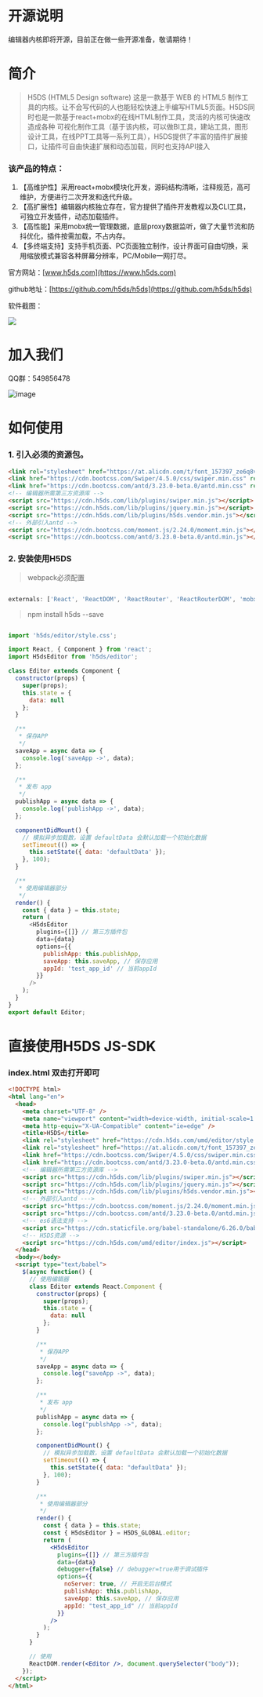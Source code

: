 # 开源说明

编辑器内核即将开源，目前正在做一些开源准备，敬请期待！

# 简介

> H5DS (HTML5 Design software) 这是一款基于 WEB 的 HTML5 制作工具的内核。让不会写代码的人也能轻松快速上手编写HTML5页面。H5DS同时也是一款基于react+mobx的在线HTML制作工具，灵活的内核可快速改造成各种
可视化制作工具（基于该内核，可以做BI工具，建站工具，图形设计工具，在线PPT工具等一系列工具），H5DS提供了丰富的插件扩展接口，让插件可自由快速扩展和动态加载，同时也支持API接入


### 该产品的特点：

 1. 【高维护性】采用react+mobx模块化开发，源码结构清晰，注释规范，高可维护，方便进行二次开发和迭代升级。
 2. 【高扩展性】编辑器内核独立存在，官方提供了插件开发教程以及CLI工具，可独立开发插件，动态加载插件。
 3. 【高性能】采用mobx统一管理数据，底层proxy数据监听，做了大量节流和防抖优化，插件按需加载，不占内存。
 4. 【多终端支持】支持手机页面、PC页面独立制作，设计界面可自由切换，采用缩放模式兼容各种屏幕分辨率，PC/Mobile一网打尽。

官方网站：[www.h5ds.com](https://www.h5ds.com)

github地址：[https://github.com/h5ds/h5ds](https://github.com/h5ds/h5ds)

软件截图：

![](http://cdn.h5ds.com/doc/images/h5ds.png)

# 加入我们

QQ群：549856478

![image](https://cdn.h5ds.com/doc/images/qq.jpg)


# 如何使用

### 1. 引入必须的资源包。

```html
<link rel="stylesheet" href="https://at.alicdn.com/t/font_157397_ze6q8vjbeme.css">
<link href="https://cdn.bootcss.com/Swiper/4.5.0/css/swiper.min.css" rel="stylesheet">
<link href="https://cdn.bootcss.com/antd/3.23.0-beta.0/antd.min.css" rel="stylesheet">
<!-- 编辑器所需第三方资源库 -->
<script src="https://cdn.h5ds.com/lib/plugins/swiper.min.js"></script>
<script src="https://cdn.h5ds.com/lib/plugins/jquery.min.js"></script>
<script src="https://cdn.h5ds.com/lib/plugins/h5ds.vendor.min.js"></script>
<!-- 外部引入antd -->
<script src="https://cdn.bootcss.com/moment.js/2.24.0/moment.min.js"></script>
<script src="https://cdn.bootcss.com/antd/3.23.0-beta.0/antd.min.js"></script>
```

### 2. 安装使用H5DS

> webpack必须配置

```javascript

externals: ['React', 'ReactDOM', 'ReactRouter', 'ReactRouterDOM', 'mobx', '_', 'antd', 'PubSub', 'moment']

```

> npm install h5ds --save

```javascript

import 'h5ds/editor/style.css';

import React, { Component } from 'react';
import H5dsEditor from 'h5ds/editor';

class Editor extends Component {
  constructor(props) {
    super(props);
    this.state = {
      data: null
    };
  }

  /**
   * 保存APP
   */
  saveApp = async data => {
    console.log('saveApp ->', data);
  };

  /**
   * 发布 app
   */
  publishApp = async data => {
    console.log('publishApp ->', data);
  };

  componentDidMount() {
    // 模拟异步加载数，设置 defaultData 会默认加载一个初始化数据
    setTimeout(() => {
      this.setState({ data: 'defaultData' });
    }, 100);
  }

  /**
   * 使用编辑器部分
   */
  render() {
    const { data } = this.state;
    return (
      <H5dsEditor
        plugins={[]} // 第三方插件包
        data={data}
        options={{
          publishApp: this.publishApp,
          saveApp: this.saveApp, // 保存应用
          appId: 'test_app_id' // 当前appId
        }}
      />
    );
  }
}
export default Editor;

```

# 直接使用H5DS JS-SDK

### index.html 双击打开即可

```html
<!DOCTYPE html>
<html lang="en">
  <head>
    <meta charset="UTF-8" />
    <meta name="viewport" content="width=device-width, initial-scale=1.0" />
    <meta http-equiv="X-UA-Compatible" content="ie=edge" />
    <title>H5DS</title>
    <link rel="stylesheet" href="https://cdn.h5ds.com/umd/editor/style.css" />
    <link rel="stylesheet" href="https://at.alicdn.com/t/font_157397_ze6q8vjbeme.css"/>
    <link href="https://cdn.bootcss.com/Swiper/4.5.0/css/swiper.min.css" rel="stylesheet"/>
    <link href="https://cdn.bootcss.com/antd/3.23.0-beta.0/antd.min.css" rel="stylesheet"/>
    <!-- 编辑器所需第三方资源库 -->
    <script src="https://cdn.h5ds.com/lib/plugins/swiper.min.js"></script>
    <script src="https://cdn.h5ds.com/lib/plugins/jquery.min.js"></script>
    <script src="https://cdn.h5ds.com/lib/plugins/h5ds.vendor.min.js"></script>
    <!-- 外部引入antd --->
    <script src="https://cdn.bootcss.com/moment.js/2.24.0/moment.min.js"></script>
    <script src="https://cdn.bootcss.com/antd/3.23.0-beta.0/antd.min.js"></script>
    <!-- es6语法支持 -->
    <script src="https://cdn.staticfile.org/babel-standalone/6.26.0/babel.min.js"></script>
    <!-- H5DS资源 -->
    <script src="https://cdn.h5ds.com/umd/editor/index.js"></script>
  </head>
  <body></body>
  <script type="text/babel">
    $(async function() {
      // 使用编辑器
      class Editor extends React.Component {
        constructor(props) {
          super(props);
          this.state = {
            data: null
          };
        }

        /**
         * 保存APP
         */
        saveApp = async data => {
          console.log("saveApp ->", data);
        };

        /**
         * 发布 app
         */
        publishApp = async data => {
          console.log("publshApp ->", data);
        };

        componentDidMount() {
          // 模拟异步加载数，设置 defaultData 会默认加载一个初始化数据
          setTimeout(() => {
            this.setState({ data: "defaultData" });
          }, 100);
        }

        /**
         * 使用编辑器部分
         */
        render() {
          const { data } = this.state;
          const { H5dsEditor } = H5DS_GLOBAL.editor;
          return (
            <H5dsEditor
              plugins={[]} // 第三方插件包
              data={data}
              debugger={false} // debugger=true用于调试插件
              options={{
                noServer: true, // 开启无后台模式
                publishApp: this.publishApp,
                saveApp: this.saveApp, // 保存应用
                appId: "test_app_id" // 当前appId
              }}
            />
          );
        }
      }

      // 使用
      ReactDOM.render(<Editor />, document.querySelector("body"));
    });
  </script>
</html>


```
